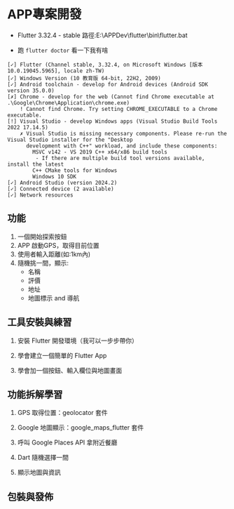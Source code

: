 # APP專案開發

- Flutter 3.32.4 - stable
路徑:E:\APPDev\flutter\bin\flutter.bat

- 跑 ```flutter doctor``` 看一下我有啥
```
[✓] Flutter (Channel stable, 3.32.4, on Microsoft Windows [版本 10.0.19045.5965], locale zh-TW)
[✓] Windows Version (10 教育版 64-bit, 22H2, 2009)
[✓] Android toolchain - develop for Android devices (Android SDK version 35.0.0)
[✗] Chrome - develop for the web (Cannot find Chrome executable at .\Google\Chrome\Application\chrome.exe)
    ! Cannot find Chrome. Try setting CHROME_EXECUTABLE to a Chrome executable.
[!] Visual Studio - develop Windows apps (Visual Studio Build Tools 2022 17.14.5)
    ✗ Visual Studio is missing necessary components. Please re-run the Visual Studio installer for the "Desktop
      development with C++" workload, and include these components:
        MSVC v142 - VS 2019 C++ x64/x86 build tools
         - If there are multiple build tool versions available, install the latest
        C++ CMake tools for Windows
        Windows 10 SDK
[✓] Android Studio (version 2024.2)
[✓] Connected device (2 available)
[✓] Network resources
```


## 功能

1. 一個開始探索按鈕
2. APP 啟動GPS，取得目前位置
3. 使用者輸入距離(如:1km內)
4. 隨機挑一間，顯示:
    - 名稱
    - 評價
    - 地址
    - 地圖標示 and 導航

## 工具安裝與練習

1. 安裝 Flutter 開發環境（我可以一步步帶你）

2. 學會建立一個簡單的 Flutter App

3. 學會加一個按鈕、輸入欄位與地圖畫面

## 功能拆解學習
1. GPS 取得位置：geolocator 套件

2. Google 地圖顯示：google_maps_flutter 套件

3. 呼叫 Google Places API 拿附近餐廳

4. Dart 隨機選擇一間

5. 顯示地圖與資訊

## 包裝與發佈

